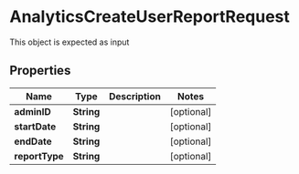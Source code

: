 

# AnalyticsCreateUserReportRequest

This object is expected as input
## Properties

Name | Type | Description | Notes
------------ | ------------- | ------------- | -------------
**adminID** | **String** |  |  [optional]
**startDate** | **String** |  |  [optional]
**endDate** | **String** |  |  [optional]
**reportType** | **String** |  |  [optional]



